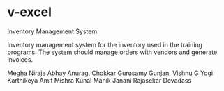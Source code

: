 # v-excel
Inventory Management System
 
 Inventory management system for the inventory used in the training programs. The system should manage orders with vendors and generate invoices.
 
 Megha 
 Niraja
 Abhay
 Anurag,
 Chokkar Gurusamy
 Gunjan,
 Vishnu G
 Yogi
 Karthikeya
 Amit Mishra
 Kunal
 Manik
 Janani
 Rajasekar Devadass